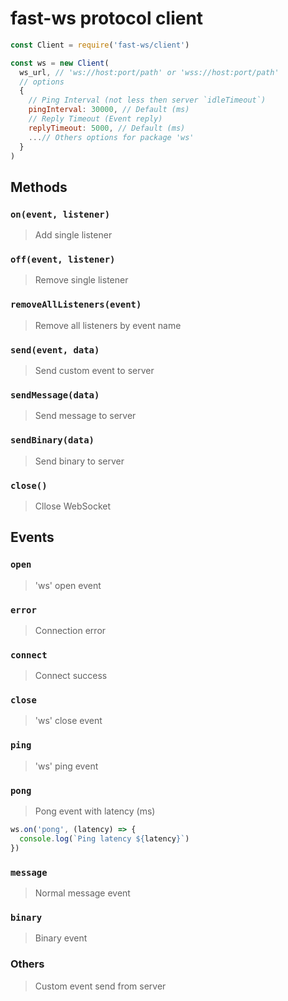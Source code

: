 # fast-ws protocol client

```js
const Client = require('fast-ws/client')

const ws = new Client(
  ws_url, // 'ws://host:port/path' or 'wss://host:port/path'
  // options
  {
    // Ping Interval (not less then server `idleTimeout`)
    pingInterval: 30000, // Default (ms)
    // Reply Timeout (Event reply)
    replyTimeout: 5000, // Default (ms)
    ...// Others options for package 'ws'
  }
)
```

## Methods

### `on(event, listener)`

> Add single listener

### `off(event, listener)`

> Remove single listener

### `removeAllListeners(event)`

> Remove all listeners by event name

### `send(event, data)`

> Send custom event to server

### `sendMessage(data)`

> Send message to server

### `sendBinary(data)`

> Send binary to server

### `close()`

> Cllose WebSocket

## Events

### `open`

> 'ws' open event

### `error`

> Connection error

### `connect`

> Connect success

### `close`

> 'ws' close event

### `ping`

> 'ws' ping event

### `pong`

> Pong event with latency (ms)

```js
ws.on('pong', (latency) => {
  console.log(`Ping latency ${latency}`)
})
```

### `message`

> Normal message event

### `binary`

> Binary event

### Others

> Custom event send from server
